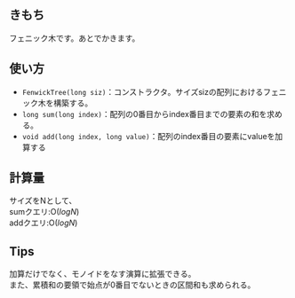 ## きもち

フェニック木です。あとでかきます。  

## 使い方  
- `FenwickTree(long siz)`：コンストラクタ。サイズsizの配列におけるフェニック木を構築する。  
- `long sum(long index)`：配列の0番目からindex番目までの要素の和を求める。  
- `void add(long index, long value)`：配列のindex番目の要素にvalueを加算する  

## 計算量
サイズをNとして、  
sumクエリ:$\mathrm{O}(logN)$  
addクエリ:$\mathrm{O}(logN)$  

## Tips

加算だけでなく、モノイドをなす演算に拡張できる。  
また、累積和の要領で始点が0番目でないときの区間和も求められる。  
